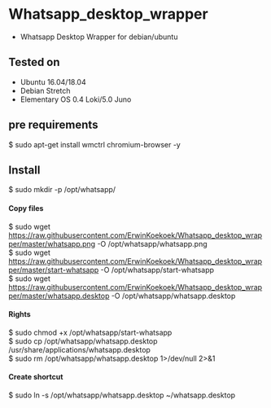# Whatsapp_desktop_wrapper
- Whatsapp Desktop Wrapper for debian/ubuntu

## Tested on
- Ubuntu 16.04/18.04
- Debian Stretch
- Elementary OS 0.4 Loki/5.0 Juno

## pre requirements
$ sudo apt-get install wmctrl chromium-browser -y

## Install
$ sudo mkdir -p /opt/whatsapp/<br/>

#### Copy files
$ sudo wget https://raw.githubusercontent.com/ErwinKoekoek/Whatsapp_desktop_wrapper/master/whatsapp.png -O /opt/whatsapp/whatsapp.png<br/>
$ sudo wget https://raw.githubusercontent.com/ErwinKoekoek/Whatsapp_desktop_wrapper/master/start-whatsapp -O /opt/whatsapp/start-whatsapp<br/>
$ sudo wget https://raw.githubusercontent.com/ErwinKoekoek/Whatsapp_desktop_wrapper/master/whatsapp.desktop -O /opt/whatsapp/whatsapp.desktop<br/>

#### Rights
$ sudo chmod +x /opt/whatsapp/start-whatsapp<br/>
$ sudo cp /opt/whatsapp/whatsapp.desktop /usr/share/applications/whatsapp.desktop<br/>
$ sudo rm /opt/whatsapp/whatsapp.desktop 1>/dev/null 2>&1<br/>

#### Create shortcut
$ sudo ln -s /opt/whatsapp/whatsapp.desktop ~/whatsapp.desktop<br/>
